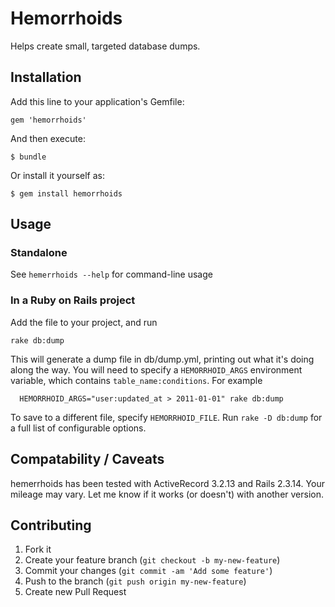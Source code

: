 # Hemorrhoids

Helps create small, targeted database dumps.

## Installation

Add this line to your application's Gemfile:

    gem 'hemorrhoids'

And then execute:

    $ bundle

Or install it yourself as:

    $ gem install hemorrhoids

## Usage

### Standalone

See `hemerrhoids --help` for command-line usage

### In a Ruby on Rails project

Add the file to your project, and run

`rake db:dump`

This will generate a dump file in db/dump.yml, printing out what it's doing
along the way. You will need to specify a `HEMORRHOID_ARGS` environment
variable, which contains `table_name:conditions`. For example

```
  HEMORRHOID_ARGS="user:updated_at > 2011-01-01" rake db:dump
```

To save to a different file, specify `HEMORRHOID_FILE`. Run `rake -D db:dump`
for a full list of configurable options.


## Compatability / Caveats

hemerrhoids has been tested with ActiveRecord 3.2.13 and Rails 2.3.14. Your
mileage may vary. Let me know if it works (or doesn't) with another version.

## Contributing

1. Fork it
2. Create your feature branch (`git checkout -b my-new-feature`)
3. Commit your changes (`git commit -am 'Add some feature'`)
4. Push to the branch (`git push origin my-new-feature`)
5. Create new Pull Request
